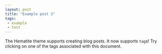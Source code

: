 ```yaml
---
layout: post
title: "Example post 3"
tags:
 - example
 - test
---
```


The Hematite theme supports creating blog posts. It now supports `tag`s! Try clicking on one of the tags associated with this document.

